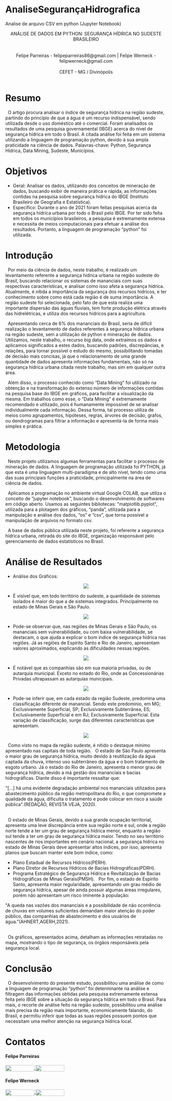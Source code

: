 # AnaliseSegurançaHidrografica
Analise de arquivo CSV em python (Jupyter Notebook)
<div align ="center">
ANÁLISE DE DADOS EM PYTHON: SEGURANÇA HÍDRICA NO
SUDESTE BRASILEIRO
</div>
<br><br>
<div align="center">
Felipe Parreiras - felipeparreiras86@gmail.com | 
Felipe Werneck - felipwerneck@gmail.com
</div>
<br>
<div align="center">
CEFET - MG / Divinópolis
</div>
<br>

# Resumo
&nbsp; O artigo procura analisar o índice de segurança hídrica na região sudeste, partindo do
princípio de que a água é um recurso indispensável, sendo utilizada desde o uso doméstico
até o comercial. Foram analisados os resultados de uma pesquisa governamental (IBGE)
acerca do nível de segurança hídrica em todo o Brasil. A citada análise foi feita em um
sistema utilizando a linguagem de programação python, devido à sua ampla praticidade na
ciência de dados.
Palavras-chave: Python, Segurança Hídrica, Data Mining, Sudeste, Municípios.
# Objetivos
  - Geral: Analisar os dados, utilizando dos conceitos de mineração de dados, buscando
exibir de maneira prática e rápida, as informações contidas na pesquisa sobre
segurança hídrica do IBGE (Instituto Brasileiro de Geografia e Estatística).
  - Específico: Durante o ano de 2021 foram feitas pesquisas acerca da segurança hídrica
urbana por todo o Brasil pelo IBGE. Por ter sido feita em todos os municípios
brasileiros, a pesquisa é extremamente extensa e necessita de meios computacionais
para efetuar a análise dos resultados. Portanto, a linguagem de programação “python”
foi utilizada.

# Introdução
&nbsp; Por meio da ciência de dados, neste trabalho, é realizado um levantamento referente a
segurança hídrica urbana na região sudeste do Brasil, buscando relacionar os sistemas de
mananciais com suas respectivas características, e analisar como isso afeta a segurança
hídrica. Atualmente, é nítida a importância da segurança dos recursos hídricos, e ter
conhecimento sobre como está cada região é de suma importância. A região sudeste foi
selecionada, pelo fato de que esta realiza uma importante dispersão das águas fluviais, tem
forte produção elétrica através das hidrelétricas, e utiliza dos recursos hídricos para a
agricultura.

&nbsp; Apresentando cerca de 6% dos mananciais do Brasil, seria de difícil realização o
levantamento de dados referentes à segurança hídrica urbana na região sudeste, sem a
utilização de python e mineração de dados. Utilizamos, neste trabalho, o recurso big data,
onde extraímos os dados e aplicamos significados a estes dados, buscando padrões,
discrepâncias, e relações, para tornar possível o estudo do mesmo, possibilitando tomadas de
decisão mais concisas, já que o relacionamento de uma grande quantidade de dados apresenta
informações fundamentais, não só na segurança hídrica urbana citada neste trabalho, mas sim
em qualquer outra área.

&nbsp; Além disso, o processo conhecido como “Data Mining” foi utilizado na obtenção e na
transformação do extenso número de informações contidas na pesquisa base do IBGE em
gráficos, para facilitar a visualização da mesma. Em trabalhos como esse, o “Data Mining” é
extremamente recomendado e utilizado, pois é humanamente impossível de se analisar
individualmente cada informação. Dessa forma, tal processo utiliza de meios como
agrupamentos, hipóteses, regras, árvores de decisão, grafos, ou dendrogramas para filtrar a
informação e apresentá-la de forma mais simples e prática.

# Metodologia
&nbsp; Neste projeto utilizamos algumas ferramentas para facilitar o processo de mineração
de dados. A linguagem de programação utilizada foi PYTHON, já que esta é uma linguagem
multi-paradigma e de alto nível, tendo como uma das suas principais funções a praticidade,
principalmente na área de ciência de dados.

&nbsp; Aplicamos a programação no ambiente virtual Google COLAB, que utiliza o conceito
de “jupyter notebook”, buscando o desenvolvimento de softwares em código aberto.
Usamos as seguintes bibliotecas: "matplotlib.pyplot", utilizada para a plotagem dos
gráficos, “panda”, utilizada para a manipulação e análise dos dados, “os” e “csv”, que torna
possível a manipulação de arquivos no formato csv.

&nbsp; A base de dados pública utilizada neste projeto, foi referente a segurança hídrica
urbana, retirada do site do IBGE, organização responsável pelo gerenciamento de dados
estatísticos no Brasil.

# Análise de Resultados
- Análise dos Gráficos:
<div align="center">
<img src="img1.jpeg">
</div>

- É visível que, em todo território do sudeste, a quantidade de sistemas isolados é maior
do que a de sistemas integrados. Principalmente no estado de Minas Gerais e São Paulo.

<div align="center">
  <img src="img2.jpeg">
</div>

- Pode-se observar que, nas regiões de Minas Gerais e São Paulo, os mananciais sem
vulnerabilidade, ou com baixa vulnerabilidade, se destacam, o que ajuda a explicar o bom
índice de segurança hídrica nas regiões. Já as regiões de Espírito Santo e Rio de Janeiro,
apresentam valores aproximados, explicando as dificuldades nessas regiões.

<div align="center">
<img src="img3.jpeg">
</div>

- É notável que as companhias são em sua maioria privadas, ou de autarquia municipal.
Exceto no estado do Rio, onde as Concessionárias Privadas ultrapassam as autarquias
municipais.

<div align="center">
<img src="img4.jpeg">
</div>

- Pode-se inferir que, em cada estado da região Sudeste, predomina uma classificação
diferente de manancial. Sendo este predomínio, em MG; Exclusivamente Superficial, SP;
Exclusivamente Subterrânea, ES; Exclusivamente Superficial e em RJ; Exclusivamente
Superficial. Esta variação de classificação, surge das diferentes características que
apresentam.

<div align="center">
<img src="img5.jpeg">
</div>

&nbsp; Como visto no mapa da região sudeste, é nítido o destaque mínimo apresentado nas
capitais de toda região.
&nbsp; O estado de São Paulo apresenta o maior grau de segurança hídrica, muito devido à
reutilização da água captada da chuva, intenso uso subterrâneo da água e o bom tratamento de
esgoto urbano. Já o estado do Rio de Janeiro, apresenta o menor grau de segurança hídrica,
devido a má gestão dos mananciais e bacias hidrográficas. Diante disso é importante ressaltar
que:

<div align="left">
"[...] há uma evidente degradação ambiental nos mananciais utilizados para abastecimento
público da região metropolitana do Rio, o que compromete a qualidade da água, dificulta o
tratamento e pode colocar em risco a saúde pública".(REDAÇÃO, REVISTA VEJA, 2020).
</div>
<br>

&nbsp; O estado de Minas Gerais, devido a sua grande ocupação territorial, apresenta uma
leve discrepância entre sua região norte e sul, onde a região norte tende a ter um grau de
segurança hídrica menor, enquanto a região sul tende a ter um grau de segurança hídrica
maior. Tendo no seu território nascentes de rios importantes em cenário nacional, a segurança
hídrica no estado de Minas Gerais deve apresentar altos índices, por isso, apresenta planos
que buscam manter este bom índice, como:
- Plano Estadual de Recursos Hídricos(PERH).
- Plano Diretor de Recursos Hídricos de Bacias Hidrográficas(PDRH).
- Programa Estratégico de Segurança Hídrica e Revitalização de Bacias Hidrográficas
de Minas Gerais(PMSH).
&nbsp; Por fim, o estado de Espírito Santo, apresenta maior regularidade, apresentando um
grau médio de segurança hídrica, apesar de ainda possuir algumas áreas irregulares, porém
não apresentam um risco iminente à população:

<div align="left">
"A queda nas vazões dos mananciais e a possibilidade de não ocorrência de chuvas
em volumes suficientes demandam maior atenção do poder público, das companhias de
abastecimento e dos usuários de água.”(AHNERT,AGERH,2021).
</div>
<br>

&nbsp; Os gráficos, apresentados acima, detalham as informações retratadas no mapa,
mostrando o tipo de segurança, os órgãos responsáveis pela segurança local.

# Conclusão
&nbsp; O desenvolvimento do presente estudo, possibilitou uma análise de como a linguagem
de programação “python” foi determinante na análise e filtragem das informações obtidas
pela pesquisa extremamente extensa feita pelo IBGE sobre a situação da segurança hídrica
em todo o Brasil. Para mais, o recorte de análise feito na região sudeste, possibilitou uma
análise mais precisa da região mais importante, economicamente falando, do Brasil, e
permitiu inferir que todas as suas regiões possuem pontos que necessitam uma melhor
atenção na segurança hídrica local.

# Contatos

#### Felipe Parreiras
<div style="display: inline-block;">
<a href="https://t.me/fparreiras">
<img align="center" height="20px" width="90px" src="https://img.shields.io/badge/Telegram-2CA5E0?style=for-the-badge&logo=telegram&logoColor=white"/> 
</a>

<a href="https://www.linkedin.com/in/felipe-parreiras-56b075277/">
<img align="center" height="20px" width="90px" src="https://img.shields.io/badge/LinkedIn-0077B5?style=for-the-badge&logo=linkedin&logoColor=white"/>
</a>

</div>

#### Felipe Werneck
<div style="display: inline-block;">
<a href="https://t.me/felipewom">
<img align="center" height="20px" width="90px" src="https://img.shields.io/badge/Telegram-2CA5E0?style=for-the-badge&logo=telegram&logoColor=white"/> 
</a>

<a href="https://www.linkedin.com/in/felipe-werneck-93520a209">
<img align="center" height="20px" width="90px" src="https://img.shields.io/badge/LinkedIn-0077B5?style=for-the-badge&logo=linkedin&logoColor=white"/>
</a>

</div>


<p> </p>
